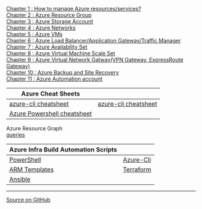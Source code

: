 
[Chapter 1 : How to manage Azure resources/services?](azure-management-tools-authentication.md)  
[Chapter 2 : Azure Resource Group](azure-rg.md)  
[Chapter 3 : Azure Storage Account](azure-storage-account.md)  
[Chapter 4 : Azure Networks](azure-networks/index.md)  
[Chapter 5 : Azure VMs](azure-vms.md)  
[Chapter 6 : Azure Load Balancer/Application Gateway/Traffic Manager](azure-lb-ag-tm/index.md)    
[Chapter 7 : Azure Availability Set](azure-avail-set.md)  
[Chapter 8 : Azure Virtual Machine Scale Set](azure-vmss.md)  
[Chapter 9 : Azure Virtual Network Gatway(VPN Gateway, ExpressRoute Gateway)](azure-virtual-network-gateway/index.md)  
[Chapter 10 : Azure Backup and Site Recovery](azure-backup-site-recovery/index.md)  
[Chapter 11 : Azure Automation account](azure-automation-account.md)   

| Azure Cheat Sheets |   |
| --- | --- |
| [azure-cli cheatsheet](azure-cli-cheatsheet.md)   | [azure-cli cheatsheet](azure-cli-cheatsheet.md)   |
| [Azure Powershell cheatsheet](azure-powershell-cheatsheet.md) |  |

Azure Resource Graph  
[queries](azure-resource-graph/queries.md)  

| Azure Infra Build Automation Scripts  |   |
| --- | --- |
| [PowerShell](https://github.com/hclpandv/azure-infra-build-automation/tree/dev/azure-powershell)  | [Azure-Cli](https://github.com/hclpandv/azure-infra-build-automation/tree/dev/azure-cli)   |
| [ARM Templates](https://github.com/hclpandv/azure-infra-build-automation/tree/dev/arm-templates)  | [Terraform](https://github.com/hclpandv/azure-infra-build-automation/tree/dev/terraform)   |
| [Ansible](https://github.com/hclpandv/azure-infra-build-automation/tree/dev/ansible) |  |
  
  

  
---
[Source on GitHub](https://github.com/hclpandv/azure-cloud-training-material)  

